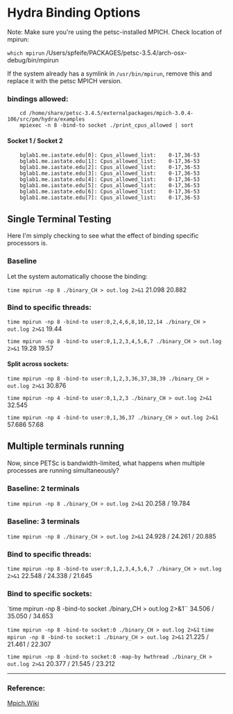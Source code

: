 # Hydra Binding Options

Note: Make sure you're using the petsc-installed MPICH. Check location of mpirun:

`which mpirun`
/Users/spfeife/PACKAGES/petsc-3.5.4/arch-osx-debug/bin/mpirun

If the system already has a symlink in `/usr/bin/mpirun`, remove this and replace it with the petsc MPICH version.

### bindings allowed:
```
    cd /home/share/petsc-3.4.5/externalpackages/mpich-3.0.4-106/src/pm/hydra/examples
    mpiexec -n 8 -bind-to socket ./print_cpus_allowed | sort
```

#### Socket 1 / Socket 2

```
    bglab1.me.iastate.edu[0]: Cpus_allowed_list:    0-17,36-53
    bglab1.me.iastate.edu[1]: Cpus_allowed_list:    0-17,36-53
    bglab1.me.iastate.edu[2]: Cpus_allowed_list:    0-17,36-53
    bglab1.me.iastate.edu[3]: Cpus_allowed_list:    0-17,36-53
    bglab1.me.iastate.edu[4]: Cpus_allowed_list:    0-17,36-53
    bglab1.me.iastate.edu[5]: Cpus_allowed_list:    0-17,36-53
    bglab1.me.iastate.edu[6]: Cpus_allowed_list:    0-17,36-53
    bglab1.me.iastate.edu[7]: Cpus_allowed_list:    0-17,36-53
```


## Single Terminal Testing
Here I'm simply checking to see what the effect of binding specific processors is.

### Baseline
Let the system automatically choose the binding:

`time mpirun -np 8 ./binary_CH > out.log 2>&1`
21.098
20.882


### Bind to specific threads:
`time mpirun -np 8 -bind-to user:0,2,4,6,8,10,12,14 ./binary_CH > out.log 2>&1`
19.44

`time mpirun -np 8 -bind-to user:0,1,2,3,4,5,6,7 ./binary_CH > out.log 2>&1`
19.28
19.57

#### Split across sockets:
`time mpirun -np 8 -bind-to user:0,1,2,3,36,37,38,39 ./binary_CH > out.log 2>&1`
30.876

`time mpirun -np 4 -bind-to user:0,1,2,3 ./binary_CH > out.log 2>&1`
32.545

`time mpirun -np 4 -bind-to user:0,1,36,37 ./binary_CH > out.log 2>&1`
57.686
57.68

## Multiple terminals running 
Now, since PETSc is bandwidth-limited, what happens when multiple processes are running simultaneously? 

### Baseline: 2 terminals
`time mpirun -np 8 ./binary_CH > out.log 2>&1`
20.258  / 19.784

### Baseline: 3 terminals
`time mpirun -np 8 ./binary_CH > out.log 2>&1`
24.928 / 24.261 / 20.885


### Bind to specific threads:
`time mpirun -np 8 -bind-to user:0,1,2,3,4,5,6,7 ./binary_CH > out.log 2>&1`
22.548 / 24.338 / 21.645

### Bind to specific sockets:
`time mpirun -np 8 -bind-to socket ./binary_CH > out.log 2>&1``
34.506 / 35.050 / 34.653

`time mpirun -np 8 -bind-to socket:0 ./binary_CH > out.log 2>&1`
`time mpirun -np 8 -bind-to socket:1 ./binary_CH > out.log 2>&1`
21.225 / 21.461 / 22.307

`time mpirun -np 8 -bind-to socket:0 -map-by hwthread ./binary_CH > out.log 2>&1`
20.377 / 21.545 / 23.212


---------------------------------------------------------------------------------


### Reference:

[Mpich.Wiki](https://wiki.mpich.org/mpich/index.php/Using_the_Hydra_Process_Manager)




